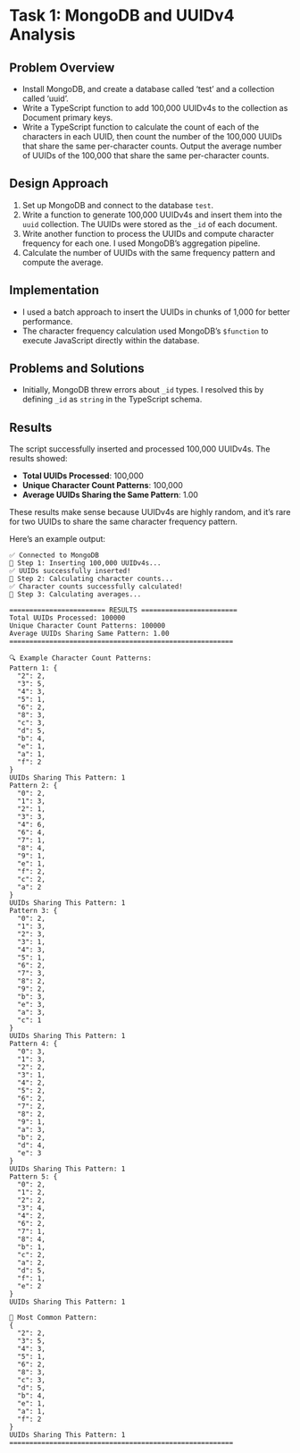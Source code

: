 # Task 1: MongoDB and UUIDv4 Analysis

## Problem Overview
- Install MongoDB, and create a database called ‘test’ and a collection called ‘uuid’.
- Write a TypeScript function to add 100,000 UUIDv4s to the collection as Document primary keys.
- Write a TypeScript function to calculate the count of each of the characters in each UUID, then count the number of the 100,000 UUIDs that share the same per-character counts. Output the average number of UUIDs of the 100,000 that share the same per-character counts.

## Design Approach
1. Set up MongoDB and connect to the database `test`.
2. Write a function to generate 100,000 UUIDv4s and insert them into the `uuid` collection. The UUIDs were stored as the `_id` of each document.
3. Write another function to process the UUIDs and compute character frequency for each one. I used MongoDB’s aggregation pipeline.
4. Calculate the number of UUIDs with the same frequency pattern and compute the average.

## Implementation
- I used a batch approach to insert the UUIDs in chunks of 1,000 for better performance.
- The character frequency calculation used MongoDB’s `$function` to execute JavaScript directly within the database.

## Problems and Solutions
- Initially, MongoDB threw errors about `_id` types. I resolved this by defining `_id` as `string` in the TypeScript schema.

## Results
The script successfully inserted and processed 100,000 UUIDv4s. The results showed:
- **Total UUIDs Processed**: 100,000
- **Unique Character Count Patterns**: 100,000
- **Average UUIDs Sharing the Same Pattern**: 1.00

These results make sense because UUIDv4s are highly random, and it’s rare for two UUIDs to share the same character frequency pattern. 

Here’s an example output:
```
✅ Connected to MongoDB
🌟 Step 1: Inserting 100,000 UUIDv4s...
✅ UUIDs successfully inserted!
🌟 Step 2: Calculating character counts...
✅ Character counts successfully calculated!
🌟 Step 3: Calculating averages...

======================== RESULTS ========================
Total UUIDs Processed: 100000
Unique Character Count Patterns: 100000
Average UUIDs Sharing Same Pattern: 1.00
========================================================

🔍 Example Character Count Patterns:
Pattern 1: {
  "2": 2,
  "3": 5,
  "4": 3,
  "5": 1,
  "6": 2,
  "8": 3,
  "c": 3,
  "d": 5,
  "b": 4,
  "e": 1,
  "a": 1,
  "f": 2
}
UUIDs Sharing This Pattern: 1
Pattern 2: {
  "0": 2,
  "1": 3,
  "2": 1,
  "3": 3,
  "4": 6,
  "6": 4,
  "7": 1,
  "8": 4,
  "9": 1,
  "e": 1,
  "f": 2,
  "c": 2,
  "a": 2
}
UUIDs Sharing This Pattern: 1
Pattern 3: {
  "0": 2,
  "1": 3,
  "2": 3,
  "3": 1,
  "4": 3,
  "5": 1,
  "6": 2,
  "7": 3,
  "8": 2,
  "9": 2,
  "b": 3,
  "e": 3,
  "a": 3,
  "c": 1
}
UUIDs Sharing This Pattern: 1
Pattern 4: {
  "0": 3,
  "1": 3,
  "2": 2,
  "3": 1,
  "4": 2,
  "5": 2,
  "6": 2,
  "7": 2,
  "8": 2,
  "9": 1,
  "a": 3,
  "b": 2,
  "d": 4,
  "e": 3
}
UUIDs Sharing This Pattern: 1
Pattern 5: {
  "0": 2,
  "1": 2,
  "2": 2,
  "3": 4,
  "4": 2,
  "6": 2,
  "7": 1,
  "8": 4,
  "b": 1,
  "c": 2,
  "a": 2,
  "d": 5,
  "f": 1,
  "e": 2
}
UUIDs Sharing This Pattern: 1

🎯 Most Common Pattern:
{
  "2": 2,
  "3": 5,
  "4": 3,
  "5": 1,
  "6": 2,
  "8": 3,
  "c": 3,
  "d": 5,
  "b": 4,
  "e": 1,
  "a": 1,
  "f": 2
}
UUIDs Sharing This Pattern: 1
========================================================
```